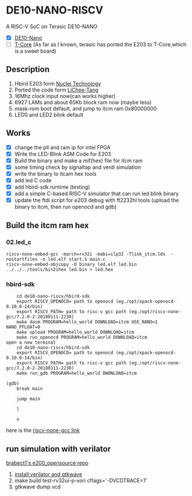 # DE10-NANO-RISCV

A RISC-V SoC on Terasic DE10-NANO

- [x] [DE10-Nano](https://www.terasic.com.tw/cgi-bin/page/archive.pl?Language=English&CategoryNo=167&No=1046)
- [ ] [T-Core](https://www.terasic.com.tw/cgi-bin/page/archive.pl?Language=English&CategoryNo=218&No=1230) (As far as I known, terasic has ported the E203 to T-Core,which is a sweet board)

## Description

1. Hbird E203 form [Nuclei Technology](https://github.com/SI-RISCV/e200_opensource)
2. Ported the code form [LiChee-Tang](https://github.com/Lichee-Pi/Tang_E203_Mini)
3. 16Mhz clock input now(can works higher)
4. 6927 LAMs and about 65Kb block ram now (maybe less)
5. mask-rom boot default, and jump to itcm ram 0x80000000
6. LED0 and LED2 blink default

## Works

- [x] change the pll and ram ip for intel FPGA
- [x] Write the LED-Blink ASM Code for E203
- [x] Build the binary and make a mif(hex) file for itcm ram
- [x] some timing check by signaltap and verdi simulation
- [x] write the binary to itcam hex tools
- [x] add led C code
- [x] add hbird-sdk runtime (testing)
- [x] add a simple C-based RISC-V simulator that can run led blink binary
- [x] update the ftdi script for e203 debug with ft2232hl tools (upload the binary to itcm, then run openocd and gdb)

## Build the itcm ram hex

### 02.led_c

    riscv-none-embed-gcc -march=rv32i -mabi=ilp32 -Tlink_itcm.lds  -nostartfiles -o led.elf start.S main.c
	riscv-none-embed-objcopy -O binary led.elf led.bin
	../../../tools/bin2ihex led.bin > led.hex

### hbird-sdk
```shell
    cd de10-nano-riscv/hbird-sdk
    export RISCV_OPENOCD= path to openocd (eg./opt/xpack-openocd-0.10.0-14/bin)
    export RISCV_PATH= path to risc-v gcc path (eg./opt/riscv-none-gcc/7.2.0-2-20180111-2230)
    make dasm PROGRAM=hello_world DOWNLOAD=itcm USE_NANO=1 NANO_PFLOAT=0
    make upload PROGRAM=hello_world DOWNLOAD=itcm
    make run_openocd PROGRAM=hello_world DOWNLOAD=itcm
open a new terminal
    cd de10-nano-riscv/hbird-sdk
    export RISCV_OPENOCD= path to openocd (eg./opt/xpack-openocd-0.10.0-14/bin)
    export RISCV_PATH= path to risc-v gcc path (eg./opt/riscv-none-gcc/7.2.0-2-20180111-2230)
    make run_gdb PROGRAM=hello_world DWONLOAD=itcm

(gdb)
    break main

    jump main
    
    l

    n
```
here is the [riscv-none-gcc link](https://github.com/ilg-archived/riscv-none-gcc/releases/download/v7.2.0-2-20180110/gnu-mcu-eclipse-riscv-none-gcc-7.2.0-2-20180111-2230-centos64.tgz) 
## run simulation with verilator
   [brabect1's e200_opensource repo](https://github.com/brabect1/e200_opensource)

1. [install verilator and gtkwave](https://github.com/brabect1/e200_opensource/blob/master/verilator/README.md)
2. make build test-rv32ui-p-xori cflags='-DVCDTRACE=1'
3. gtkwave dump.vcd
